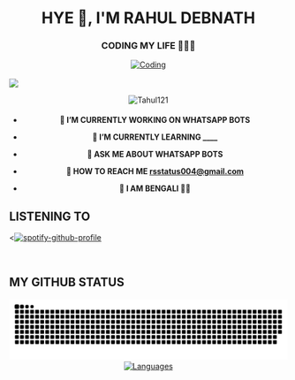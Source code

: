 <h1 align="center">HYE 👻, I'M RAHUL DEBNATH</h1>
<h3 align="center">CODING MY LIFE 🧑🏻‍💻</h3>
</p>
<p align="center">
  <a href="https://media.tenor.com/rePDfDWO3XoAAAAd/hacking.gif">
    <img alt=Coding height="400" src="https://media.tenor.com/rePDfDWO3XoAAAAd/hacking.gif"> 
    </p>
  <a href="https://github.com/Alien-alfa/PublicBot/blob/main/wlogo.svg.png" target="blank"><img align="center" src="https://github.com/Alien-alfa/PublicBot/blob/main/wlogo.svg.png " /></a>
</p>
<p align="center"> <img src="https://komarev.com/ghpvc/?username=Tahul121&label=Profile%20views&color=0e75b6&style=flat" alt="Tahul121" /> </p>

<h4 align="center">
  
 - 🤖 I’M CURRENTLY WORKING ON **WHATSAPP BOTS**

 - 🌱 I’M CURRENTLY LEARNING **____**

 - 📌 ASK ME ABOUT **WHATSAPP BOTS**

 - 💌 HOW TO REACH ME **rsstatus004@gmail.com**

 - 🗿 **I AM BENGALI 🤲🏻**

## LISTENING TO
<[![spotify-github-profile](https://spotify-github-profile.kittinanx.com/api/view?uid=31fe2ev5ldx3dlfb5t2qszogktce&cover_image=true&theme=novatorem&show_offline=false&background_color=121212&interchange=true&bar_color=53b14f&bar_color_cover=true)](https://ironmanff.vercel.app)
</a>
</p>
<br/>

## MY GITHUB STATUS

<picture>
  <source media="(prefers-color-scheme: dark)" srcset="https://raw.githubusercontent.com/Guru322/Guru322/output/github-contribution-grid-snake-dark.svg">
  <source media="(prefers-color-scheme: light)" srcset="https://raw.githubusercontent.com/Guru322/Guru322/output/github-contribution-grid-snake.svg">
  <img alt="github contribution grid snake animation" src="https://raw.githubusercontent.com/Guru322/Guru322/output/github-contribution-grid-snake.svg">
</picture>

<div align="center">
<a href="https://github.com/rahultechser?tab=languages">
    <img src="https://github-readme-stats.vercel.app/api/top-langs/?username=rahultechser&theme=highcontrast&layout=compact" alt="Languages">
</p>
